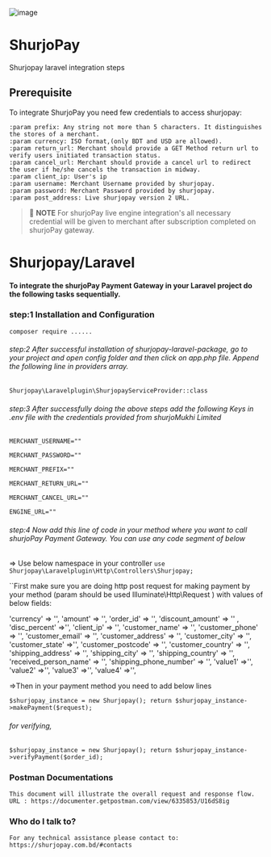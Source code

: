 ![image](https://user-images.githubusercontent.com/57352037/170198396-932692aa-3354-4cf0-abc1-2b8ef43a6de3.png)
# ShurjoPay

Shurjopay laravel integration steps
## Prerequisite
To integrate ShurjoPay you need few credentials to access shurjopay:
```
:param prefix: Any string not more than 5 characters. It distinguishes the stores of a merchant.
:param currency: ISO format,(only BDT and USD are allowed).
:param return_url: Merchant should provide a GET Method return url to verify users initiated transaction status. 
:param cancel_url: Merchant should provide a cancel url to redirect the user if he/she cancels the transaction in midway. 
:param client_ip: User's ip
:param username: Merchant Username provided by shurjopay.
:param password: Merchant Password provided by shurjopay.
:param post_address: Live shurjopay version 2 URL.
```


> 📝 **NOTE** For shurjoPay live engine integration's all necessary credential will be given to merchant after subscription completed on shurjoPay gateway.



# Shurjopay/Laravel
#### To integrate the shurjoPay Payment Gateway in your Laravel project do the following tasks sequentially.

### step:1  Installation and Configuration



``composer require ......
``

###### step:2  After successful installation of shurjopay-laravel-package, go to your project and open config folder and then click on app.php file. Append the following line in providers array.

``
Shurjopay\Laravelplugin\ShurjopayServiceProvider::class
``

###### step:3  After successfully doing the above steps add the following Keys in .env file with the credentials provided from shurjoMukhi Limited

``MERCHANT_USERNAME=""  
``

``MERCHANT_PASSWORD=""
``

``MERCHANT_PREFIX=""
``

``MERCHANT_RETURN_URL=""
``

``MERCHANT_CANCEL_URL=""
``

``ENGINE_URL=""
``
###### step:4 Now add this line of code in your method where you want to call shurjoPay Payment Gateway. You can use any code segment of below

=> Use below namespace in your controller
``
use Shurjopay\Laravelplugin\Http\Controllers\Shurjopay;
``

``First make sure you are doing http post request for making payment by your method (param should be used Illuminate\Http\Request ) with values of below fields:

'currency' => '',
'amount' => '',
'order_id' => '',
'discount_amount' => '' ,
'disc_percent' =>'',
'client_ip' => '',
'customer_name' => '',
'customer_phone' => '',
'customer_email' => '',
'customer_address' => '',
'customer_city' => '',
'customer_state' =>'',
'customer_postcode' => '',
'customer_country' => '',
'shipping_address' => '',
'shipping_city' => '',
'shipping_country' => '',
'received_person_name' => '',
'shipping_phone_number' => '',
'value1' =>'',
'value2' =>'',
'value3' =>'',
'value4' =>'',

=>Then in your payment method you need to add below lines

``$shurjopay_instance = new Shurjopay();
  return $shurjopay_instance->makePayment($request);``

###### for verifying,

``$shurjopay_instance = new Shurjopay();
  return $shurjopay_instance->verifyPayment($order_id);``


### Postman Documentations

    This document will illustrate the overall request and response flow.
    URL : https://documenter.getpostman.com/view/6335853/U16dS8ig	
		
### Who do I talk to? ###
	For any technical assistance please contact to: https://shurjopay.com.bd/#contacts

